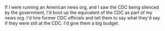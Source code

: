 If I were running an American news org, and I saw the CDC being silenced by the government, I'd boot up the equivalent of the CDC as part of my news org. I'd hire former CDC officials and tell them to say what they'd say if they were still at the CDC. I'd give them a big budget.
